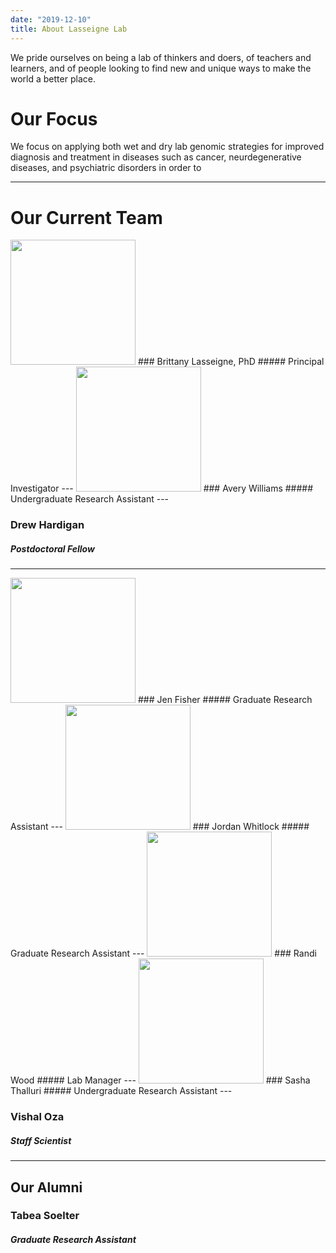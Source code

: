 ```yaml
---
date: "2019-12-10"
title: About Lasseigne Lab
---
```


We pride ourselves on being a lab of thinkers and doers, of teachers and learners, and of people looking to find new and unique ways to make the world a better place. 

# Our Focus

We focus on applying both wet and dry lab genomic strategies for improved diagnosis and treatment in diseases such as cancer, neurdegenerative diseases, and psychiatric disorders in order to

---
# Our Current Team

<img src="/about/_index_files/b lasseigne.jpg" alt="" width="200px"/> 
### Brittany Lasseigne, PhD
##### Principal Investigator
---

<img src="/about/_index_files/IMG_4471.JPG" alt="" width="200px"/>
### Avery Williams
##### Undergraduate Research Assistant
---

### Drew Hardigan
##### Postdoctoral Fellow
---

<img src="/about/_index_files/8CC37108-DD54-4451-8187-63B73E486866.JPEG" alt="" width="200px"/>
### Jen Fisher
##### Graduate Research Assistant
---

<img src="/about/_index_files/headshot.JPG" alt="" width="200px"/>
### Jordan Whitlock
##### Graduate Research Assistant
---

<img src="/about/_index_files/randi.png" alt="" width="200px"/>
### Randi Wood
##### Lab Manager
---

<img src="/about/_index_files/Image from iOS.jpg" alt="" width="200px"/>
### Sasha Thalluri
##### Undergraduate Research Assistant
---

### Vishal Oza
##### Staff Scientist
---

## Our Alumni

### Tabea Soelter
##### Graduate Research Assistant
